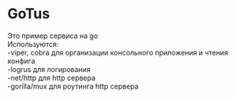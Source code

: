 # GoTus
Это пример сервиса на go  
Используются:  
-viper, cobra для организации консольного приложения и чтения конфига  
-logrus для логирования  
-net/http для http сервера  
-gorilla/mux для роутинга http сервера  
